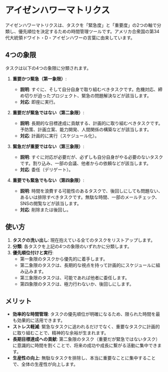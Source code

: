 # アイゼンハワーマトリクス

アイゼンハワーマトリクスは、タスクを「緊急度」と「重要度」の2つの軸で分類し、優先順位を決定するための時間管理ツールです。アメリカ合衆国の第34代大統領ドワイト・D・アイゼンハワーの言葉に由来しています。

## 4つの象限

タスクは以下の4つの象限に分類されます。

1.  **重要かつ緊急（第一象限）**:
    - **説明**: すぐに、そして自分自身で取り組むべきタスクです。危機対応、締め切りが迫ったプロジェクト、緊急の問題解決などが該当します。
    - **対応**: 即座に実行。

1.  **重要だが緊急ではない（第二象限）**:
    - **説明**: 長期的な目標達成に貢献する、計画的に取り組むべきタスクです。予防策、計画立案、能力開発、人間関係の構築などが該当します。
    - **対応**: 計画的に実行（スケジュール化）。

1.  **緊急だが重要ではない（第三象限）**:
    - **説明**: すぐに対応が必要だが、必ずしも自分自身がやる必要のないタスクです。割り込み、一部の会議、他者からの依頼などが該当します。
    - **対応**: 委任（デリゲート）。

1.  **重要でも緊急でもない（第四象限）**:
    - **説明**: 時間を浪費する可能性のあるタスクで、後回しにしても問題ない、あるいは排除すべきタスクです。無駄な時間、一部のメールチェック、SNSの閲覧などが該当します。
    - **対応**: 削除または後回し。

## 使い方

1.  **タスクの洗い出し**: 現在抱えている全てのタスクをリストアップします。
1.  **分類**: 各タスクを上記の4つの象限のいずれかに分類します。
1.  **優先順位付けと実行**:
    - 第一象限のタスクから優先的に着手します。
    - 第二象限のタスクは、長期的な視点を持って計画的にスケジュールに組み込みます。
    - 第三象限のタスクは、可能であれば他者に委任します。
    - 第四象限のタスクは、極力行わないか、後回しにします。

## メリット

- **効率的な時間管理**: タスクの優先順位が明確になるため、限られた時間を最も効果的に活用できます。
- **ストレス軽減**: 緊急なタスクに追われるだけでなく、重要なタスクに計画的に取り組むことで、精神的な余裕が生まれます。
- **長期目標達成への貢献**: 第二象限のタスク（重要だが緊急ではないタスク）に意識的に時間を割くことで、将来の成功や成長に繋がる活動に集中できます。
- **生産性の向上**: 無駄なタスクを排除し、本当に重要なことに集中することで、全体の生産性が向上します。
